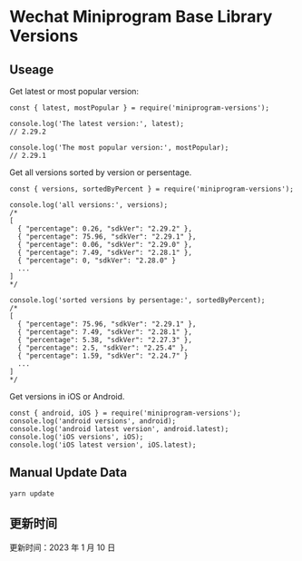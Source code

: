 
# Wechat Miniprogram Base Library Versions

## Useage

Get latest or most popular version:

```;
const { latest, mostPopular } = require('miniprogram-versions');

console.log('The latest version:', latest);
// 2.29.2

console.log('The most popular version:', mostPopular);
// 2.29.1

```

Get all versions sorted by version or persentage.

```
const { versions, sortedByPercent } = require('miniprogram-versions');

console.log('all versions:', versions);
/*
[
  { "percentage": 0.26, "sdkVer": "2.29.2" },
  { "percentage": 75.96, "sdkVer": "2.29.1" },
  { "percentage": 0.06, "sdkVer": "2.29.0" },
  { "percentage": 7.49, "sdkVer": "2.28.1" },
  { "percentage": 0, "sdkVer": "2.28.0" }
  ...
]
*/

console.log('sorted versions by persentage:', sortedByPercent);
/*
[
  { "percentage": 75.96, "sdkVer": "2.29.1" },
  { "percentage": 7.49, "sdkVer": "2.28.1" },
  { "percentage": 5.38, "sdkVer": "2.27.3" },
  { "percentage": 2.5, "sdkVer": "2.25.4" },
  { "percentage": 1.59, "sdkVer": "2.24.7" }
  ...
]
*/
```

Get versions in iOS or Android.

```
const { android, iOS } = require('miniprogram-versions');
console.log('android versions', android);
console.log('android latest version', android.latest);
console.log('iOS versions', iOS);
console.log('iOS latest version', iOS.latest);
```

## Manual Update Data

```
yarn update
```

## 更新时间

更新时间：2023 年 1 月 10 日
